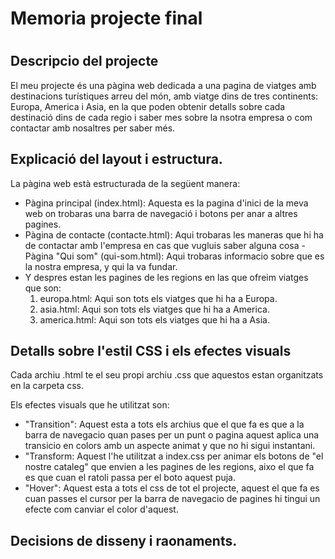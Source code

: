 <h1>Memoria projecte final<h1>
<h2>Descripcio del projecte</h2>
<p>El meu projecte és una pàgina web dedicada a una pagina de viatges amb destinacions turístiques arreu del món,  amb viatge dins de tres continents: Europa, America i Asia, en la que poden obtenir detalls sobre cada destinació dins de cada regio i saber mes sobre la nsotra empresa o com contactar amb nosaltres per saber més.</p>
<h2>Explicació del layout i estructura.</h2>
<p>La pàgina web està estructurada de la següent manera:
  
- Pàgina principal (index.html): Aquesta es la pagina d'inici de la meva web on trobaras una barra de navegació i botons per anar a altres pagines.
- Pàgina de contacte (contacte.html): Aqui trobaras les maneras que hi ha de contactar amb l'empresa en cas que vugluis saber alguna cosa
-Pàgina "Qui som" (qui-som.html): Aqui trobaras informacio sobre que es la nostra empresa, y qui la va fundar.
- Y despres estan les pagines de les regions en las que ofreim viatges que son:
  1. europa.html: Aqui son tots els viatges que hi ha a Europa.
  2. asia.html: Aqui son tots els viatges que hi ha a America.
  3. america.html: Aqui son tots els viatges que hi ha a Asia.</p>

<h2>Detalls sobre l'estil CSS i els efectes visuals</h2>
<p>Cada archiu .html te el seu propi archiu .css que aquestos estan organitzats en la carpeta css.</p>

<p>Els efectes visuals que he utilitzat son: 
  
- "Transition": Aquest esta a tots els archius que el que fa es que a la barra de navegacio quan pases per un punt o pagina aquest aplica una transicio en colors amb un aspecte animat y que no hi sigui instantani.
- "Transform: Aquest l'he utilitzat a index.css per animar els botons de "el nostre cataleg" que envien a les pagines de les regions, aixo el que fa es que cuan el ratoli passa per el boto aquest puja.
- "Hover": Aquest esta a tots el css de tot el projecte, aquest el que fa es cuan passes el cursor per la barra de navegacio de pagines hi tingui un efecte com canviar el color d'aquest.</p>

<h2>Decisions de disseny i raonaments.</h2>
<p></p>
